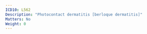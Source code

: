 ```yaml
---
ICD10: L562
Description: "Photocontact dermatitis [berloque dermatitis]"
Matters: No
Weight: 0
---
```

